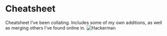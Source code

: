 # Cheatsheet
Cheatsheet I've been collating.  Includes some of my own additions, as well as merging others I've found online in. 
![Hackerman](/_resources/hackerman.gif)
